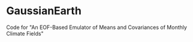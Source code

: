 # GaussianEarth
Code for "An EOF-Based Emulator of Means and Covariances of Monthly Climate Fields"
